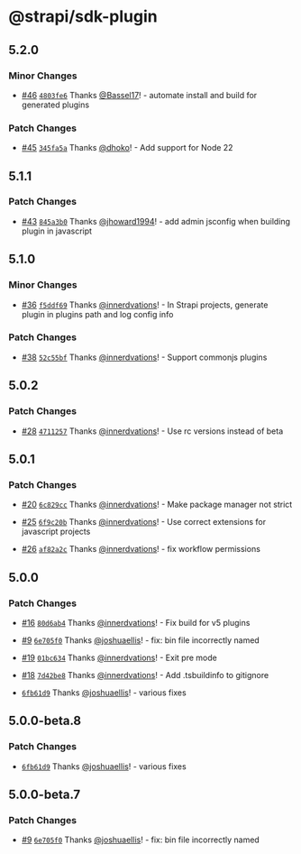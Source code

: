 # @strapi/sdk-plugin

## 5.2.0

### Minor Changes

- [#46](https://github.com/strapi/sdk-plugin/pull/46) [`4803fe6`](https://github.com/strapi/sdk-plugin/commit/4803fe6c837969284bb53ff76074cb6a548c6a6a) Thanks [@Bassel17](https://github.com/Bassel17)! - automate install and build for generated plugins

### Patch Changes

- [#45](https://github.com/strapi/sdk-plugin/pull/45) [`345fa5a`](https://github.com/strapi/sdk-plugin/commit/345fa5a52f00723e0b73e98d968affbad9252a40) Thanks [@dhoko](https://github.com/dhoko)! - Add support for Node 22

## 5.1.1

### Patch Changes

- [#43](https://github.com/strapi/sdk-plugin/pull/43) [`845a3b0`](https://github.com/strapi/sdk-plugin/commit/845a3b0facdcb47f5fdc2716eb8d1ae45109beaa) Thanks [@jhoward1994](https://github.com/jhoward1994)! - add admin jsconfig when building plugin in javascript

## 5.1.0

### Minor Changes

- [#36](https://github.com/strapi/sdk-plugin/pull/36) [`f5ddf69`](https://github.com/strapi/sdk-plugin/commit/f5ddf691a8be96e008c42dc238650a95ab9ff2cb) Thanks [@innerdvations](https://github.com/innerdvations)! - In Strapi projects, generate plugin in plugins path and log config info

### Patch Changes

- [#38](https://github.com/strapi/sdk-plugin/pull/38) [`52c55bf`](https://github.com/strapi/sdk-plugin/commit/52c55bf080a972724d4cf686db2871bee7cd9bf2) Thanks [@innerdvations](https://github.com/innerdvations)! - Support commonjs plugins

## 5.0.2

### Patch Changes

- [#28](https://github.com/strapi/sdk-plugin/pull/28) [`4711257`](https://github.com/strapi/sdk-plugin/commit/47112572ea317b837ba6a3ca09768f8fa4e97a52) Thanks [@innerdvations](https://github.com/innerdvations)! - Use rc versions instead of beta

## 5.0.1

### Patch Changes

- [#20](https://github.com/strapi/sdk-plugin/pull/20) [`6c829cc`](https://github.com/strapi/sdk-plugin/commit/6c829cc9039a2ec50d38d4f50a2745110c9b78e3) Thanks [@innerdvations](https://github.com/innerdvations)! - Make package manager not strict

- [#25](https://github.com/strapi/sdk-plugin/pull/25) [`6f9c20b`](https://github.com/strapi/sdk-plugin/commit/6f9c20b88071858b580cf3324e8ec12dba4cdda3) Thanks [@innerdvations](https://github.com/innerdvations)! - Use correct extensions for javascript projects

- [#26](https://github.com/strapi/sdk-plugin/pull/26) [`af82a2c`](https://github.com/strapi/sdk-plugin/commit/af82a2c1cadc4e4bda63667cf6683aacc08b32be) Thanks [@innerdvations](https://github.com/innerdvations)! - fix workflow permissions

## 5.0.0

### Patch Changes

- [#16](https://github.com/strapi/sdk-plugin/pull/16) [`80d6ab4`](https://github.com/strapi/sdk-plugin/commit/80d6ab4554177b5e6e0c81e0e8b87539a946393b) Thanks [@innerdvations](https://github.com/innerdvations)! - Fix build for v5 plugins

- [#9](https://github.com/strapi/sdk-plugin/pull/9) [`6e705f0`](https://github.com/strapi/sdk-plugin/commit/6e705f0d1eb472fdf53ded8b805ff80d2fc1fbab) Thanks [@joshuaellis](https://github.com/joshuaellis)! - fix: bin file incorrectly named

- [#19](https://github.com/strapi/sdk-plugin/pull/19) [`01bc634`](https://github.com/strapi/sdk-plugin/commit/01bc634c6535958525fb4299bc90efdbd7160fbd) Thanks [@innerdvations](https://github.com/innerdvations)! - Exit pre mode

- [#18](https://github.com/strapi/sdk-plugin/pull/18) [`7d42be8`](https://github.com/strapi/sdk-plugin/commit/7d42be83b02bea27396554fb29295c970fbb1982) Thanks [@innerdvations](https://github.com/innerdvations)! - Add .tsbuildinfo to gitignore

- [`6fb61d9`](https://github.com/strapi/sdk-plugin/commit/6fb61d900bb3a79c3fdbb283a19ab874b9257f19) Thanks [@joshuaellis](https://github.com/joshuaellis)! - various fixes

## 5.0.0-beta.8

### Patch Changes

- [`6fb61d9`](https://github.com/strapi/sdk-plugin/commit/6fb61d900bb3a79c3fdbb283a19ab874b9257f19) Thanks [@joshuaellis](https://github.com/joshuaellis)! - various fixes

## 5.0.0-beta.7

### Patch Changes

- [#9](https://github.com/strapi/sdk-plugin/pull/9) [`6e705f0`](https://github.com/strapi/sdk-plugin/commit/6e705f0d1eb472fdf53ded8b805ff80d2fc1fbab) Thanks [@joshuaellis](https://github.com/joshuaellis)! - fix: bin file incorrectly named
